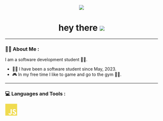 <div id="header" align="center">
  <img src="https://media.giphy.com/media/WRRL1EKo9rNe12S4zh/giphy.gif" width="100"/>
</div>

<h1 align="center">
  hey there
  <img src="https://media.giphy.com/media/Wj7lNjMNDxSmc/giphy.gif" width="30px"/>
</h1>

---

### :raising_hand_woman: About Me :

I am a software development student :woman_student:.

- :woman_technologist: I have been a software student since May, 2023.
- :video_game: In my free time I like to game and go to the gym :running_woman:.

---

### :computer: Languages and Tools :
<div>
  <img src="https://github.com/devicons/devicon/blob/master/icons/javascript/javascript-plain.svg" title="JavaScript" alt="JavaScript" width="40" height="40"/>&nbsp;
</div>
